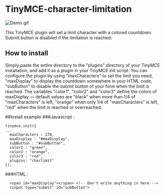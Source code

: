 # TinyMCE-character-limitation

![Demo gif](http://s8.postimg.org/umeht2s3p/demo.gif)

This TinyMCE plugin will set a limit character with a colored countdown. Submit button is disabled if the limitation is reached.

## How to install
Simply paste the entire directory to the "plugins" directory of your TinyMCE installation, and add it as a plugin in your TinyMCE init script. You can configure the plugin by using "maxCharacters" to set the limit you need, "maxDisplay" to display the countdown somewhere in your HTML code, "subButton" to disable the submit button of your form when the limit is reached. The variables "color1", "color2" and "color3" define the colors of maxDisplay — default values are "black" when more than 1/4 of "maxCharacters" is left, "orange" when only 1/4 of "maxCharacters" is left, "red" when the limit is reached or overreached.

##Install example
###Javascript :
```
tinymce.init({
...
  maxCharacters : 270,
  maxDisplay : "#maxDisplay",
  subButton : "#subButton",
  color1 : "green",
  color2 : "orange",
  color3 : "red",
  plugins: "charlimit"
});
```
###HTML :
```
  <span id="maxDisplay"></span> <!-- Don't write anything in here -->
  <input type="submit" id="subButton">
```
